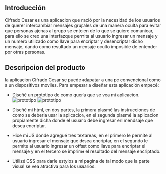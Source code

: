 ## Introducción

Cifrado Cesar es una aplicacion que nació por la necesidad de los usuarios de querer intercambiar mensajes grupales de una manera oculta para evitar que personas ajenas al grupo se enteren de lo que se quiere comunicar, para ello se creo una interfazque permita al usuario ingresar un mensaje y un numero utilizado como llave para encriptar y desencriptar dicho mensaje, dando como resultado un mensaje oculto imposible de entender por otras personas.

## Descripcion del producto

la aplicacion Cifrado Cesar se puede adapatar a una pc convencional como a un dispositivos moviles.
Para empezar a diseñar esta aplicación empecé:

* Diseñé un prototipo de como quería que se vea mi aplicacion.
![prototipo](img/PAINTP.png "Prototipo1")
![prototipo](img/PAINT.png "Prototipo2")

* Diseñé mi html, en dos partes, la primera plasmé las instrucciones de como se deberia usar la aplicacion, en el segunda plasmé la aplicacion propiamente dicha donde  el usuario debe ingresar erl mendsaje que desea encriptar.
* Hice mi JS donde agregué tres textareas, en el primero le permite al usuario ingresar el mensaje que desea encriptar, en el segundo le permite al usuario ingresar un offset como llave para encriptar el mensaje y en el tercero se imprime el resultado del mensaje encriptado.
* Utilizé CSS para darle estylos a mi pagina de tal modo que la parte visual se vea atractiva para los usuarios.

